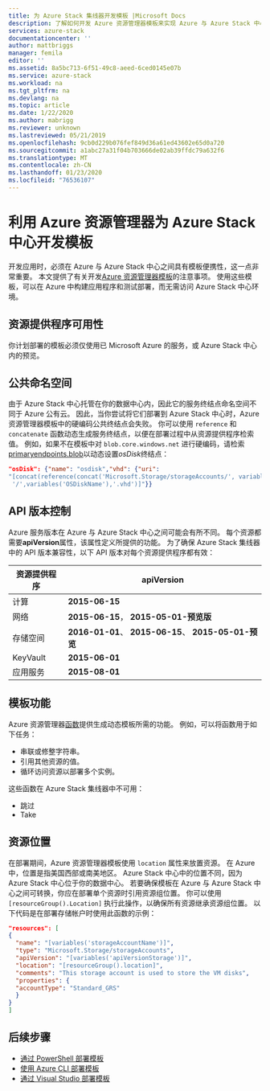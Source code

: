 ```yaml
---
title: 为 Azure Stack 集线器开发模板 |Microsoft Docs
description: 了解如何开发 Azure 资源管理器模板来实现 Azure 与 Azure Stack 中心之间的应用可移植性。
services: azure-stack
documentationcenter: ''
author: mattbriggs
manager: femila
editor: ''
ms.assetid: 8a5bc713-6f51-49c8-aeed-6ced0145e07b
ms.service: azure-stack
ms.workload: na
ms.tgt_pltfrm: na
ms.devlang: na
ms.topic: article
ms.date: 1/22/2020
ms.author: mabrigg
ms.reviewer: unknown
ms.lastreviewed: 05/21/2019
ms.openlocfilehash: 9cb0d229b076fef849d36a61ed43602e65d0a720
ms.sourcegitcommit: a1abc27a31f04b703666de02ab39ffdc79a632f6
ms.translationtype: MT
ms.contentlocale: zh-CN
ms.lasthandoff: 01/23/2020
ms.locfileid: "76536107"
---
```

# <a name="develop-templates-for-azure-stack-hub-with-azure-resource-manager"></a>利用 Azure 资源管理器为 Azure Stack 中心开发模板

开发应用时，必须在 Azure 与 Azure Stack 中心之间具有模板便携性，这一点非常重要。 本文提供了有关开发[Azure 资源管理器模板](https://download.microsoft.com/download/E/A/4/EA4017B5-F2ED-449A-897E-BD92E42479CE/Getting_Started_With_Azure_Resource_Manager_white_paper_EN_US.pdf)的注意事项。 使用这些模板，可以在 Azure 中构建应用程序和测试部署，而无需访问 Azure Stack 中心环境。

## <a name="resource-provider-availability"></a>资源提供程序可用性

你计划部署的模板必须仅使用已 Microsoft Azure 的服务，或 Azure Stack 中心内的预览。

## <a name="public-namespaces"></a>公共命名空间

由于 Azure Stack 中心托管在你的数据中心内，因此它的服务终结点命名空间不同于 Azure 公有云。 因此，当你尝试将它们部署到 Azure Stack 中心时，Azure 资源管理器模板中的硬编码公共终结点会失败。 你可以使用 `reference` 和 `concatenate` 函数动态生成服务终结点，以便在部署过程中从资源提供程序检索值。 例如，如果不在模板中对 `blob.core.windows.net` 进行硬编码，请检索[primaryendpoints.blob](https://github.com/Azure/AzureStack-QuickStart-Templates/blob/master/101-vm-windows-create/azuredeploy.json#L175)以动态设置*osDisk*终结点：

```json
"osDisk": {"name": "osdisk","vhd": {"uri":
"[concat(reference(concat('Microsoft.Storage/storageAccounts/', variables('storageAccountName')), '2015-06-15').primaryEndpoints.blob, variables('vmStorageAccountContainerName'),
 '/',variables('OSDiskName'),'.vhd')]"}}
```

## <a name="api-versioning"></a>API 版本控制

Azure 服务版本在 Azure 与 Azure Stack 中心之间可能会有所不同。 每个资源都需要**apiVersion**属性，该属性定义所提供的功能。 为了确保 Azure Stack 集线器中的 API 版本兼容性，以下 API 版本对每个资源提供程序都有效：

| 资源提供程序 | apiVersion |
| --- | --- |
| 计算 |**2015-06-15** |
| 网络 |**2015-06-15**， **2015-05-01-预览版** |
| 存储空间 |**2016-01-01**、 **2015-06-15**、 **2015-05-01-预览** |
| KeyVault | **2015-06-01** |
| 应用服务 |**2015-08-01** |

## <a name="template-functions"></a>模板功能

Azure 资源管理器[函数](/azure/azure-resource-manager/resource-group-template-functions)提供生成动态模板所需的功能。 例如，可以将函数用于如下任务：

* 串联或修整字符串。
* 引用其他资源的值。
* 循环访问资源以部署多个实例。

这些函数在 Azure Stack 集线器中不可用：

* 跳过
* Take

## <a name="resource-location"></a>资源位置

在部署期间，Azure 资源管理器模板使用 `location` 属性来放置资源。 在 Azure 中，位置是指美国西部或南美地区。 Azure Stack 中心中的位置不同，因为 Azure Stack 中心位于你的数据中心。 若要确保模板在 Azure 与 Azure Stack 中心之间可转换，你应在部署单个资源时引用资源组位置。 你可以使用 `[resourceGroup().Location]` 执行此操作，以确保所有资源继承资源组位置。 以下代码是在部署存储帐户时使用此函数的示例：

```json
"resources": [
{
  "name": "[variables('storageAccountName')]",
  "type": "Microsoft.Storage/storageAccounts",
  "apiVersion": "[variables('apiVersionStorage')]",
  "location": "[resourceGroup().location]",
  "comments": "This storage account is used to store the VM disks",
  "properties": {
  "accountType": "Standard_GRS"
  }
}
]
```

## <a name="next-steps"></a>后续步骤

* [通过 PowerShell 部署模板](azure-stack-deploy-template-powershell.md)
* [使用 Azure CLI 部署模板](azure-stack-deploy-template-command-line.md)
* [通过 Visual Studio 部署模板](azure-stack-deploy-template-visual-studio.md)
